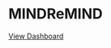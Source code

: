 # MINDReMIND

[View Dashboard](https://jxin04.github.io/MINDReMIND/Download/dashboard/dashboard.html)
